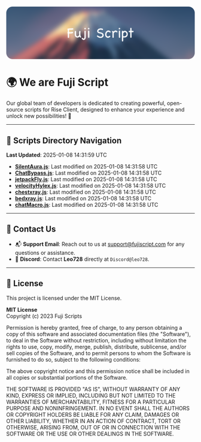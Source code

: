 ![Banner](.github/b.webp)

# 🌍 **We are Fuji Script**

Our global team of developers is dedicated to creating powerful, open-source scripts for Rise Client, designed to enhance your experience and unlock new possibilities! 🌟

---
<!-- SCRIPTS_NAVIGATION_START -->
## 📂 **Scripts Directory Navigation**

**Last Updated**: 2025-01-08 14:31:59 UTC

- **[SilentAura.js](scripts/SilentAura.js)**: Last modified on 2025-01-08 14:31:58 UTC
- **[ChatBypass.js](scripts/ChatBypass.js)**: Last modified on 2025-01-08 14:31:58 UTC
- **[jetpackFly.js](scripts/jetpackFly.js)**: Last modified on 2025-01-08 14:31:58 UTC
- **[velocityHylex.js](scripts/velocityHylex.js)**: Last modified on 2025-01-08 14:31:58 UTC
- **[chestxray.js](scripts/chestxray.js)**: Last modified on 2025-01-08 14:31:58 UTC
- **[bedxray.js](scripts/bedxray.js)**: Last modified on 2025-01-08 14:31:58 UTC
- **[chatMacro.js](scripts/chatMacro.js)**: Last modified on 2025-01-08 14:31:58 UTC

<!-- SCRIPTS_NAVIGATION_END -->

---

## 💬 **Contact Us**  
- 📬 **Support Email**: Reach out to us at [support@fujiscript.com](mailto:support@fujiscript.com) for any questions or assistance.  
- 💬 **Discord**: Contact **Leo728** directly at `Discord@leo728`.

---

## 📜 **License**

This project is licensed under the MIT License.  

**MIT License**  
Copyright (c) 2023 Fuji Scripts  

Permission is hereby granted, free of charge, to any person obtaining a copy of this software and associated documentation files (the "Software"), to deal in the Software without restriction, including without limitation the rights to use, copy, modify, merge, publish, distribute, sublicense, and/or sell copies of the Software, and to permit persons to whom the Software is furnished to do so, subject to the following conditions:  

The above copyright notice and this permission notice shall be included in all copies or substantial portions of the Software.  

THE SOFTWARE IS PROVIDED "AS IS", WITHOUT WARRANTY OF ANY KIND, EXPRESS OR IMPLIED, INCLUDING BUT NOT LIMITED TO THE WARRANTIES OF MERCHANTABILITY, FITNESS FOR A PARTICULAR PURPOSE AND NONINFRINGEMENT. IN NO EVENT SHALL THE AUTHORS OR COPYRIGHT HOLDERS BE LIABLE FOR ANY CLAIM, DAMAGES OR OTHER LIABILITY, WHETHER IN AN ACTION OF CONTRACT, TORT OR OTHERWISE, ARISING FROM, OUT OF OR IN CONNECTION WITH THE SOFTWARE OR THE USE OR OTHER DEALINGS IN THE SOFTWARE.  
